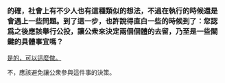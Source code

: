 ### 的確，社會上有不少人也有這種類似的想法，不過在執行的時候還是會遇上一些問題。到了這一步，也許說得直白一些的時候到了：您認爲之後應該舉行公投，讓公衆來決定兩個個體的去留，乃至是一些關鍵的具體事宜嗎？

[是的，可以這麼做。](end4.md)

不，應該避免讓公衆參與這件事的決策。
